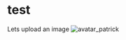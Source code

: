 # test
Lets upload an image
![avatar_patrick](https://user-images.githubusercontent.com/68318893/114029608-f8595180-9879-11eb-89da-7d23996b0266.png)

